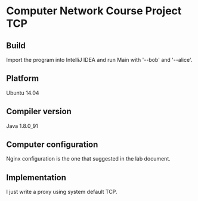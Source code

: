 # Computer Network Course Project TCP

## Build
Import the program into IntelliJ IDEA and run Main with '--bob' and '--alice'.

## Platform
Ubuntu 14.04

## Compiler version
Java 1.8.0_91

## Computer configuration
Nginx configuration is the one that suggested in the lab document.

## Implementation
I just write a proxy using system default TCP.
